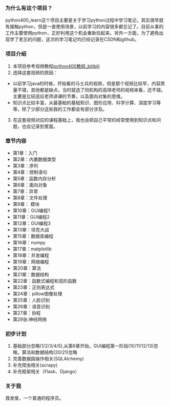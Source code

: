 ### 为什么有这个项目？
python400_learn这个项目主要是关于学习python过程中学习笔记，其实很早就有接触python，但是一直使用场景，以前学习的内容很多都忘记了。目前从事的工作主要使用python，正好利用这个机会重新捡起来。另外一方面，为了避免出现学了老忘的问题，这次的学习笔记均已经记录在CSDN和github。


### 项目介绍
1. 本项目参考视频教程[python400教程_bilibili](https://www.bilibili.com/video/BV1WE411j7p3)
2. 选择这套视频的原因：
  * 以前学习java的时候，开始看的马士兵的视频，但是那个视频比较早，内容质量不错，其他都是缺点，当时就选了同机构的高琪老师的视频来看，还不错。主要是比较适应老师讲课的节奏，以及面向对象的思维。
  * 知识点比较丰富，从最基础的基础知识、图形应用、科学计算、深度学习等等，除了少部分这些我的工作都会有部分涉及。
3. 在这套视频对应的课程基础上，我也会把自己平常的经常使用到知识点和问题，也会记录到里面。

### 章节内容
* 第1章：入门
* 第2章：内置数据类型
* 第3章：序列
* 第4章：控制语句
* 第5章：函数内存分析
* 第6章：面向对象
* 第7章：异常
* 第8章：文件处理
* 第9章： 模块
* 第10章：GUI编程1
* 第11章：GUI编程2
* 第12章：GUI编程3
* 第13章：坦克大战
* 第15章：数据库编程
* 第16章：numpy
* 第17章：matplotlib
* 第18章：并发编程
* 第19章：网络编程
* 第20章：算法
* 第21章：数据结构
* 第22章：函数式编程和高阶函数
* 第23章：正则表达式
* 第24章：pillow图像处理
* 第25章：人脸识别
* 第26章：语音识别
* 第27章：协程
* 第28张:神经网络


### 初步计划
1. 基础部分忽略(1/2/3/4/5),从第6章开始，GUI编程第一阶段(10/11/12/13)忽略，算法和数据结构(20/21)忽略
2. 完善数据路操作相关(SQLAlchemy)
3. 补充爬虫相关(scrapy)
3. 补充框架相关（Flask、Django）


### 关于我
聂发俊，一个普通的程序员。